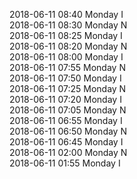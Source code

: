 2018-06-11 08:40 Monday  I  
2018-06-11 08:30 Monday  N  
2018-06-11 08:25 Monday  I  
2018-06-11 08:20 Monday  N  
2018-06-11 08:00 Monday  I  
2018-06-11 07:55 Monday  N  
2018-06-11 07:50 Monday  I  
2018-06-11 07:25 Monday  N  
2018-06-11 07:20 Monday  I  
2018-06-11 07:05 Monday  N  
2018-06-11 06:55 Monday  I  
2018-06-11 06:50 Monday  N  
2018-06-11 06:45 Monday  I  
2018-06-11 02:00 Monday  N  
2018-06-11 01:55 Monday  I  
